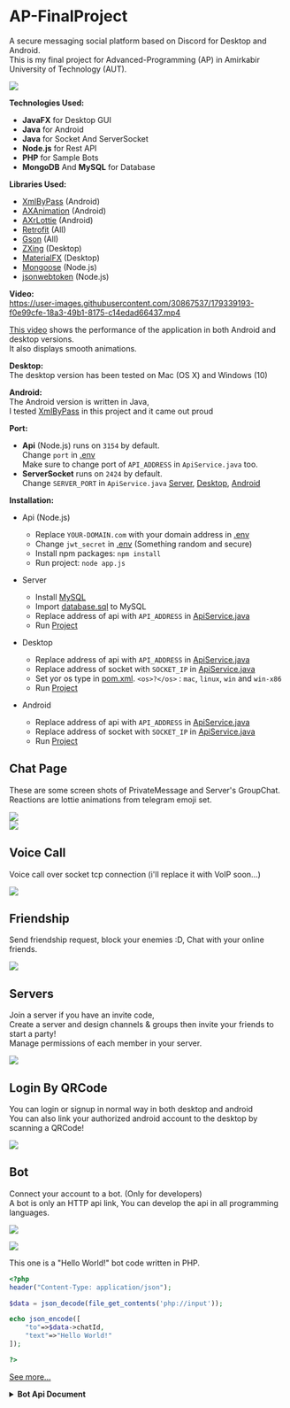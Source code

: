 # AP-FinalProject
 A secure messaging social platform based on Discord for Desktop and Android.<br>
This is my final project for Advanced-Programming (AP) in Amirkabir University of Technology (AUT).<br>

![](./images/1.png)

**Technologies Used:**<br>
- **JavaFX** for Desktop GUI
- **Java** for Android
- **Java** for Socket And ServerSocket
- **Node.js** for Rest API
- **PHP** for Sample Bots
- **MongoDB** And **MySQL** for Database

**Libraries Used:**<br>
- [XmlByPass](https://github.com/Aghajari/XmlByPass) (Android)
- [AXAnimation](https://github.com/Aghajari/AXAnimation) (Android)
- [AXrLottie](https://github.com/Aghajari/AXrLottie) (Android)
- [Retrofit](https://github.com/square/retrofit) (All)
- [Gson](https://github.com/google/gson) (All)
- [ZXing](https://github.com/zxing/zxing) (Desktop)
- [MaterialFX](https://github.com/palexdev/MaterialFX) (Desktop)
- [Mongoose](https://github.com/Automattic/mongoose) (Node.js)
- [jsonwebtoken](https://github.com/auth0/node-jsonwebtoken) (Node.js)


**Video:**<br>
https://user-images.githubusercontent.com/30867537/179339193-f0e99cfe-18a3-49b1-8175-c14edad66437.mp4

[This video](./video.mp4) shows the performance of the application in both Android and desktop versions.<br>
It also displays smooth animations.

**Desktop:**<br>
The desktop version has been tested on Mac (OS X) and Windows (10)<br>

**Android:**<br>
The Android version is written in Java,<br>
I tested [XmlByPass](https://github.com/Aghajari/XmlByPass) in this project and it came out proud

**Port:**<br>
- **Api** (Node.js) runs on `3154` by default.<br>
Change `port` in [.env](Server/Api/.env)<br>
Make sure to change port of `API_ADDRESS` in `ApiService.java` too.<br>
- **ServerSocket** runs on `2424` by default.<br>
Change `SERVER_PORT` in `ApiService.java` [Server](./Server/DiscordServer/src/main/java/com/aghajari/api/ApiService.java), [Desktop](./Desktop/Discord/src/main/java/com/aghajari/api/ApiService.java), [Android](./Android/Discord/app/src/main/java/com/aghajari/api/ApiService.java)

**Installation:**<br>
- Api (Node.js)
  + Replace `YOUR-DOMAIN.com` with your domain address in [.env](Server/Api/app.js)
  + Change `jwt_secret` in [.env](Server/Api/.env) (Something random and secure)
  + Install npm packages: `npm install`
  + Run project: `node app.js`

- Server
  + Install [MySQL](https://dev.mysql.com/downloads/mysql/)
  + Import [database.sql](./Server/database.sql) to MySQL
  + Replace address of api with `API_ADDRESS` in [ApiService.java](./Server/DiscordServer/src/main/java/com/aghajari/api/ApiService.java)
  + Run [Project](./Server/DiscordServer)
  
- Desktop
  + Replace address of api with `API_ADDRESS` in [ApiService.java](./Desktop/Discord/src/main/java/com/aghajari/api/ApiService.java)
  + Replace address of socket with `SOCKET_IP` in [ApiService.java](./Desktop/Discord/src/main/java/com/aghajari/api/ApiService.java)
  + Set yor os type in [pom.xml](./Desktop/Discord/pom.xml). `<os>?</os>` : `mac`, `linux`, `win` and `win-x86`
  + Run [Project](./Desktop/Discord)
  
- Android
  + Replace address of api with `API_ADDRESS` in [ApiService.java](./Android/Discord/app/src/main/java/com/aghajari/api/ApiService.java)
  + Replace address of socket with `SOCKET_IP` in [ApiService.java](./Android/Discord/app/src/main/java/com/aghajari/api/ApiService.java)
  + Run [Project](./Android/Discord)
  
## Chat Page
These are some screen shots of PrivateMessage and Server's GroupChat.<br>
Reactions are lottie animations from telegram emoji set.

![](./images/2.png)<br>
![](./images/6.png)

## Voice Call
Voice call over socket tcp connection (i'll replace it with VoIP soon...)

![](./images/8.png)

## Friendship
Send friendship request, block your enemies :D, Chat with your online friends.

![](./images/3.png)

## Servers
Join a server if you have an invite code, <br>
Create a server and design channels & groups then invite your friends to start a party!<br>
Manage permissions of each member in your server.

![](./images/4.png)

## Login By QRCode
You can login or signup in normal way in both desktop and android <br>
You can also link your authorized android account to the desktop by scanning a QRCode!

![](./images/5.png)

## Bot
Connect your account to a bot. (Only for developers) <br>
A bot is only an HTTP api link, You can develop the api in all programming languages.

![](./images/7.png)

![](./images/9.png)

This one is a "Hello World!" bot code written in PHP.<br>
```PHP
<?php
header("Content-Type: application/json");

$data = json_decode(file_get_contents('php://input'));

echo json_encode([
    "to"=>$data->chatId, 
    "text"=>"Hello World!"
]);

?>
```

[See more...](./Bot)

<details><summary><b>Bot Api Document</b></summary>
<p>

|Field|Type|Description|
| :---------------- | :----------------: | :---------------- |
| chatId | String | Unique identifier for this chat |
| from | User | Sender of the message |
| to | User | Receiver of the message, if receiver is a user |
| server | Server |  Server details, if receiver is channel of a server |
| channel | Server.Channel | Receiver of the message if is channel of a server |
| isPrivateMessage | Boolean | True, if receiver is a user |
| message | Message | Information about the message |

<b>User</b>
|Field|Type|Description|
| :---------------- | :----------------: | :---------------- |
| avatar | String | User's avatar link |
| username | String | User's user name |
| nickname | String | User's nick name |
| email | String | User's email address |
| isOnline | Boolean | True, if user is online |
 
<b>Server</b>
|Field|Type|Description|
| :---------------- | :----------------: | :---------------- |
| id | String | Server's unique id |
| name | String | Server's name |
| avatar | String | Server's avatar link |
| channels | Array of Server.Channel | List of all channel and groups in this server |
 
<b>Server.Channel</b>
|Field|Type|Description|
| :---------------- | :----------------: | :---------------- |
| id | String | Channel's unique id |
| name | String | Channel's name |
| type | Integer | 0 if is a channel, 1 if is a group |
 
<b>Message</b>
|Field|Type|Description|
| :---------------- | :----------------: | :---------------- |
| text | String | Message's text |
| time | Integer | Date the message was sent in Unix time |
| fromId | String | Id of sender of this message |
| toId | String | Id of receiver of this message |
 
</p></details>
